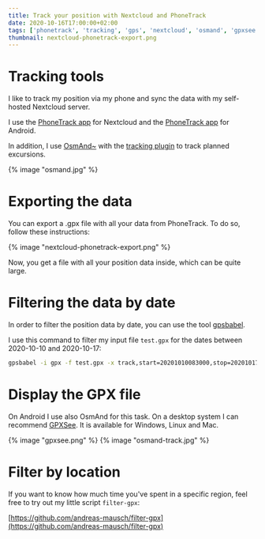 ```yaml
---
title: Track your position with Nextcloud and PhoneTrack
date: 2020-10-16T17:00:00+02:00
tags: ['phonetrack', 'tracking', 'gps', 'nextcloud', 'osmand', 'gpxsee', 'filter-gpx']
thumbnail: nextcloud-phonetrack-export.png
---
```


# Tracking tools

I like to track my position via my phone and sync the data with my self-hosted Nextcloud server.

I use the [PhoneTrack app](https://apps.nextcloud.com/apps/phonetrack) for Nextcloud and the [PhoneTrack app](https://f-droid.org/en/packages/net.eneiluj.nextcloud.phonetrack/) for Android.

In addition, I use [OsmAnd~](https://f-droid.org/de/packages/net.osmand.plus/) with the [tracking plugin](https://osmand.net/features/trip-recording-plugin) to track planned excursions.

{% image "osmand.jpg" %}

# Exporting the data

You can export a .gpx file with all your data from PhoneTrack. To do so, follow these instructions:

{% image "nextcloud-phonetrack-export.png" %}

Now, you get a file with all your position data inside, which can be quite large.

# Filtering the data by date

In order to filter the position data by date, you can use the tool [gpsbabel](https://www.gpsbabel.org/).

I use this command to filter my input file `test.gpx` for the dates between 2020-10-10 and 2020-10-17:

```bash
gpsbabel -i gpx -f test.gpx -x track,start=20201010083000,stop=20201017153000 -o gpx -F filtered.gpx
```

# Display the GPX file

On Android I use also OsmAnd for this task. On a desktop system I can recommend [GPXSee](https://www.gpxsee.org/).
It is available for Windows, Linux and Mac.

{% image "gpxsee.png" %}
{% image "osmand-track.jpg" %}

# Filter by location

If you want to know how much time you've spent in a specific region, feel free to try out my little script `filter-gpx`:

[https://github.com/andreas-mausch/filter-gpx](https://github.com/andreas-mausch/filter-gpx)
